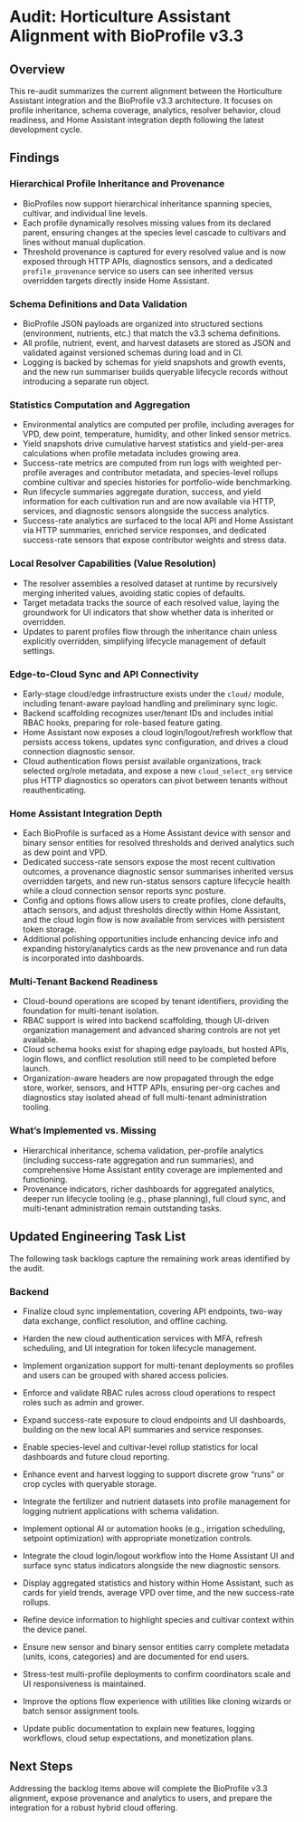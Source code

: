 # Audit: Horticulture Assistant Alignment with BioProfile v3.3

## Overview
This re-audit summarizes the current alignment between the Horticulture Assistant integration and the BioProfile v3.3 architecture. It focuses on profile inheritance, schema coverage, analytics, resolver behavior, cloud readiness, and Home Assistant integration depth following the latest development cycle.

## Findings
### Hierarchical Profile Inheritance and Provenance
- BioProfiles now support hierarchical inheritance spanning species, cultivar, and individual line levels.
- Each profile dynamically resolves missing values from its declared parent, ensuring changes at the species level cascade to cultivars and lines without manual duplication.
- Threshold provenance is captured for every resolved value and is now exposed through HTTP APIs, diagnostics sensors, and a dedicated `profile_provenance` service so users can see inherited versus overridden targets directly inside Home Assistant.

### Schema Definitions and Data Validation
- BioProfile JSON payloads are organized into structured sections (environment, nutrients, etc.) that match the v3.3 schema definitions.
- All profile, nutrient, event, and harvest datasets are stored as JSON and validated against versioned schemas during load and in CI.
- Logging is backed by schemas for yield snapshots and growth events, and the new run summariser builds queryable lifecycle records without introducing a separate run object.

### Statistics Computation and Aggregation
- Environmental analytics are computed per profile, including averages for VPD, dew point, temperature, humidity, and other linked sensor metrics.
- Yield snapshots drive cumulative harvest statistics and yield-per-area calculations when profile metadata includes growing area.
- Success-rate metrics are computed from run logs with weighted per-profile averages and contributor metadata, and species-level rollups combine cultivar and species histories for portfolio-wide benchmarking.
- Run lifecycle summaries aggregate duration, success, and yield information for each cultivation run and are now available via HTTP, services, and diagnostic sensors alongside the success analytics.
- Success-rate analytics are surfaced to the local API and Home Assistant via HTTP summaries, enriched service responses, and dedicated success-rate sensors that expose contributor weights and stress data.

### Local Resolver Capabilities (Value Resolution)
- The resolver assembles a resolved dataset at runtime by recursively merging inherited values, avoiding static copies of defaults.
- Target metadata tracks the source of each resolved value, laying the groundwork for UI indicators that show whether data is inherited or overridden.
- Updates to parent profiles flow through the inheritance chain unless explicitly overridden, simplifying lifecycle management of default settings.

### Edge-to-Cloud Sync and API Connectivity
- Early-stage cloud/edge infrastructure exists under the `cloud/` module, including tenant-aware payload handling and preliminary sync logic.
- Backend scaffolding recognizes user/tenant IDs and includes initial RBAC hooks, preparing for role-based feature gating.
- Home Assistant now exposes a cloud login/logout/refresh workflow that persists access tokens, updates sync configuration, and drives a cloud connection diagnostic sensor.
- Cloud authentication flows persist available organizations, track selected org/role metadata, and expose a new `cloud_select_org` service plus HTTP diagnostics so operators can pivot between tenants without reauthenticating.

### Home Assistant Integration Depth
- Each BioProfile is surfaced as a Home Assistant device with sensor and binary sensor entities for resolved thresholds and derived analytics such as dew point and VPD.
- Dedicated success-rate sensors expose the most recent cultivation outcomes, a provenance diagnostic sensor summarises inherited versus overridden targets, and new run-status sensors capture lifecycle health while a cloud connection sensor reports sync posture.
- Config and options flows allow users to create profiles, clone defaults, attach sensors, and adjust thresholds directly within Home Assistant, and the cloud login flow is now available from services with persistent token storage.
- Additional polishing opportunities include enhancing device info and expanding history/analytics cards as the new provenance and run data is incorporated into dashboards.

### Multi-Tenant Backend Readiness
- Cloud-bound operations are scoped by tenant identifiers, providing the foundation for multi-tenant isolation.
- RBAC support is wired into backend scaffolding, though UI-driven organization management and advanced sharing controls are not yet available.
- Cloud schema hooks exist for shaping edge payloads, but hosted APIs, login flows, and conflict resolution still need to be completed before launch.
- Organization-aware headers are now propagated through the edge store, worker, sensors, and HTTP APIs, ensuring per-org caches and diagnostics stay isolated ahead of full multi-tenant administration tooling.

### What’s Implemented vs. Missing
- Hierarchical inheritance, schema validation, per-profile analytics (including success-rate aggregation and run summaries), and comprehensive Home Assistant entity coverage are implemented and functioning.
- Provenance indicators, richer dashboards for aggregated analytics, deeper run lifecycle tooling (e.g., phase planning), full cloud sync, and multi-tenant administration remain outstanding tasks.

## Updated Engineering Task List
The following task backlogs capture the remaining work areas identified by the audit.

### Backend
- Finalize cloud sync implementation, covering API endpoints, two-way data exchange, conflict resolution, and offline caching.
- Harden the new cloud authentication services with MFA, refresh scheduling, and UI integration for token lifecycle management.
- Implement organization support for multi-tenant deployments so profiles and users can be grouped with shared access policies.
- Enforce and validate RBAC rules across cloud operations to respect roles such as admin and grower.
- Expand success-rate exposure to cloud endpoints and UI dashboards, building on the new local API summaries and service responses.
- Enable species-level and cultivar-level rollup statistics for local dashboards and future cloud reporting.
- Enhance event and harvest logging to support discrete grow “runs” or crop cycles with queryable storage.
- Integrate the fertilizer and nutrient datasets into profile management for logging nutrient applications with schema validation.
- Implement optional AI or automation hooks (e.g., irrigation scheduling, setpoint optimization) with appropriate monetization controls.

- Integrate the cloud login/logout workflow into the Home Assistant UI and surface sync status indicators alongside the new diagnostic sensors.
- Display aggregated statistics and history within Home Assistant, such as cards for yield trends, average VPD over time, and the new success-rate rollups.
- Refine device information to highlight species and cultivar context within the device panel.
- Ensure new sensor and binary sensor entities carry complete metadata (units, icons, categories) and are documented for end users.
- Stress-test multi-profile deployments to confirm coordinators scale and UI responsiveness is maintained.
- Improve the options flow experience with utilities like cloning wizards or batch sensor assignment tools.
- Update public documentation to explain new features, logging workflows, cloud setup expectations, and monetization plans.

## Next Steps
Addressing the backlog items above will complete the BioProfile v3.3 alignment, expose provenance and analytics to users, and prepare the integration for a robust hybrid cloud offering.
